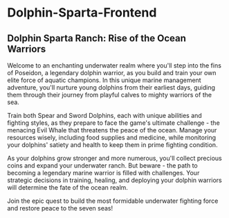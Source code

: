 # Dolphin-Sparta-Frontend

## Dolphin Sparta Ranch: Rise of the Ocean Warriors

Welcome to an enchanting underwater realm where you'll step into the fins of Poseidon, a legendary dolphin warrior, as you build and train your own elite force of aquatic champions. In this unique marine management adventure, you'll nurture young dolphins from their earliest days, guiding them through their journey from playful calves to mighty warriors of the sea.

Train both Spear and Sword Dolphins, each with unique abilities and fighting styles, as they prepare to face the game's ultimate challenge - the menacing Evil Whale that threatens the peace of the ocean. Manage your resources wisely, including food supplies and medicine, while monitoring your dolphins' satiety and health to keep them in prime fighting condition.

As your dolphins grow stronger and more numerous, you'll collect precious coins and expand your underwater ranch. But beware - the path to becoming a legendary marine warrior is filled with challenges. Your strategic decisions in training, healing, and deploying your dolphin warriors will determine the fate of the ocean realm.

Join the epic quest to build the most formidable underwater fighting force and restore peace to the seven seas!
